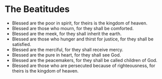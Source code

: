 # The Beatitudes

* Blessed are the poor in spirit, for theirs is the kingdom of heaven.
* Blessed are those who mourn, for they shall be comforted.
* Blessed are the meek, for they shall inherit the earth.
* Blessed are those who hunger and thirst for justice, for they shall be satisfied.
* Blessed are the merciful, for they shall receive mercy.
* Blessed are the pure in heart, for they shall see God.
* Blessed are the peacemakers, for they shall be called children of God.
* Blessed are those who are persecuted because of righteousness, for theirs is the kingdom of heaven.
